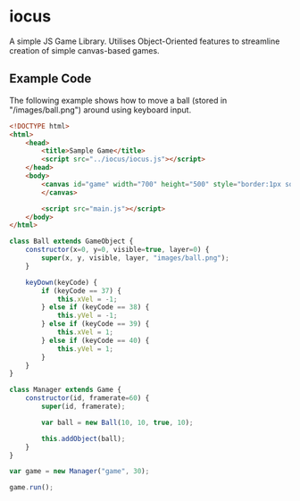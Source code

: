 # iocus

A simple JS Game Library. Utilises Object-Oriented features to streamline creation of simple canvas-based games.

## Example Code

The following example shows how to move a ball (stored in "/images/ball.png") around using keyboard input.

```html
<!DOCTYPE html>
<html>
    <head>
        <title>Sample Game</title>
        <script src="../iocus/iocus.js"></script>
    </head>
    <body>
        <canvas id="game" width="700" height="500" style="border:1px solid #000000;">
        </canvas>

        <script src="main.js"></script>
    </body>
</html>
```

```javascript
class Ball extends GameObject {
    constructor(x=0, y=0, visible=true, layer=0) {
        super(x, y, visible, layer, "images/ball.png");
    }

    keyDown(keyCode) {
        if (keyCode == 37) {
            this.xVel = -1;
        } else if (keyCode == 38) {
            this.yVel = -1;
        } else if (keyCode == 39) {
            this.xVel = 1;
        } else if (keyCode == 40) {
            this.yVel = 1;
        }
    }
}

class Manager extends Game {
    constructor(id, framerate=60) {
        super(id, framerate);

        var ball = new Ball(10, 10, true, 10);

        this.addObject(ball);
    }
}

var game = new Manager("game", 30);

game.run();
```